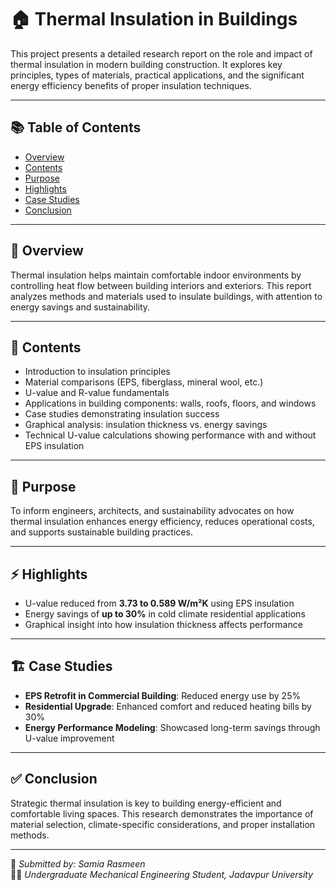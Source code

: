 # 🏠 Thermal Insulation in Buildings

This project presents a detailed research report on the role and impact of thermal insulation in modern building construction. It explores key principles, types of materials, practical applications, and the significant energy efficiency benefits of proper insulation techniques.

---

## 📚 Table of Contents
- [Overview](#overview)
- [Contents](#contents)
- [Purpose](#purpose)
- [Highlights](#highlights)
- [Case Studies](#case-studies)
- [Conclusion](#conclusion)

---

## 📌 Overview
Thermal insulation helps maintain comfortable indoor environments by controlling heat flow between building interiors and exteriors. This report analyzes methods and materials used to insulate buildings, with attention to energy savings and sustainability.

---

## 🧱 Contents
- Introduction to insulation principles
- Material comparisons (EPS, fiberglass, mineral wool, etc.)
- U-value and R-value fundamentals
- Applications in building components: walls, roofs, floors, and windows
- Case studies demonstrating insulation success
- Graphical analysis: insulation thickness vs. energy savings
- Technical U-value calculations showing performance with and without EPS insulation

---

## 🎯 Purpose
To inform engineers, architects, and sustainability advocates on how thermal insulation enhances energy efficiency, reduces operational costs, and supports sustainable building practices.

---

## ⚡ Highlights
- U-value reduced from **3.73 to 0.589 W/m²K** using EPS insulation  
- Energy savings of **up to 30%** in cold climate residential applications  
- Graphical insight into how insulation thickness affects performance  

---

## 🏗️ Case Studies
- **EPS Retrofit in Commercial Building**: Reduced energy use by 25%  
- **Residential Upgrade**: Enhanced comfort and reduced heating bills by 30%  
- **Energy Performance Modeling**: Showcased long-term savings through U-value improvement  

---

## ✅ Conclusion
Strategic thermal insulation is key to building energy-efficient and comfortable living spaces. This research demonstrates the importance of material selection, climate-specific considerations, and proper installation methods.

---

📎 _Submitted by: Samia Rasmeen_  
👩‍🎓 _Undergraduate Mechanical Engineering Student, Jadavpur University_

